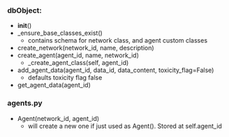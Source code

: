 ### dbObject:

 - __init__()
 - _ensure_base_classes_exist()
    - contains schema for network class, and agent custom classes
 - create_network(network_id, name, description)
 - create_agent(agent_id, name, network_id)
    - _create_agent_class(self, agent_id)
 - add_agent_data(agent_id, data_id, data_content, toxicity_flag=False)
    - defaults toxicity flag false
 - get_agent_data(agent_id)


### agents.py

- Agent(network_id, agent_id) 
   - will create a new one if just used as Agent(). Stored at self.agent_id